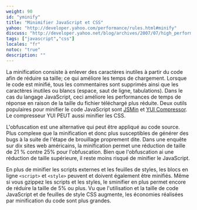 ```yaml
---
weight: 90
id: "yminify"
title: "Minimifier JavaScript et CSS"
yahoo: "http://developer.yahoo.com/performance/rules.html#minify"
discuss: "http://developer.yahoo.net/blog/archives/2007/07/high_performanc_8.html"
tags: ["javascript","css"]
locales: "fr"
notoc: "true"
description: ""
---
```


La minification consiste à enlever des caractères inutiles à partir du code afin de réduire sa taille; ce qui améliore les temps de chargement. Lorsque le code est minifié, tous les commentaires sont supprimés ainsi que les caractères inutiles ou blancs (espace, saut de ligne, tabulations). Dans le cas du langage JavaScript, ceci améliore les performances de temps de réponse en raison de la taille du fichier téléchargé plus réduite. Deux outils populaires pour minifier le code JavaScript sont [JSMin](http://crockford.com/javascript/jsmin) et [YUI Compressor](http://developer.yahoo.com/yui/compressor/). Le compresseur YUI PEUT aussi minifier les CSS.

L'obfuscation est une alternative qui peut être appliqué au code source. Plus complexe que la minification et donc plus susceptibles de générer des bugs à la suite de l'étape de brouillage proprement dite. Dans une enquête sur dix sites web américains, la minification permet une réduction de taille de 21 % contre 25% pour l'obfuscation. Bien que l'obfuscation ai une réduction de taille supérieure, il reste moins risqué de minifier le JavaScript.

En plus de minifier les scripts externes et les feuilles de styles, les blocs en ligne `<script>` et `<style>` peuvent et doivent également être minifiés. Même si vous gzippez les scripts et les styles, le sminifier en plus permet encore de réduire la taille de 5% ou plus. Vu que l'utilisation et la taille de code JavaScript et de feuilles de style CSS augmente, les économies réalisées par minification du code sont plus grandes.
